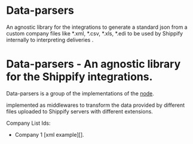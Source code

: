 # Data-parsers
An agnostic library for the integrations to generate a standard json from a custom company files like *.xml, *.csv, *.xls, *.edi to be used by Shippify internally to interpreting deliveries .
  
Data-parsers - An agnostic library for the Shippify integrations.
============

Data-parsers is a group of the implementations of the [node](http://nodejs.org).

implemented as middlewares to transform the data provided by different files 
uploaded to Shippify servers with different extensions.

Company List Ids:

* Company 1 [xml example][].


[npm-url]: https://www.npmjs.com/package/shippify-data-parsers
[downloads-url]: https://www.npmjs.com/package/shippify-data-parsers

